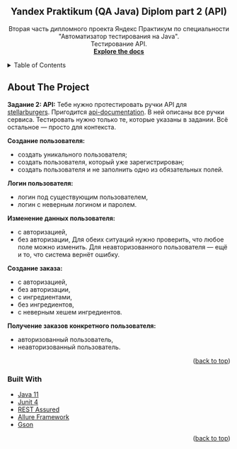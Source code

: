 <!-- PROJECT SHIELDS -->
<!--
*** I'm using markdown "reference style" links for readability.
*** Reference links are enclosed in brackets [ ] instead of parentheses ( ).
*** See the bottom of this document for the declaration of the reference variables
*** for contributors-url, forks-url, etc. This is an optional, concise syntax you may use.
*** https://www.markdownguide.org/basic-syntax/#reference-style-links
-->
<div align="center">
<h2 align="center">Yandex Praktikum (QA Java) Diplom part 2 (API)</h2>
  <p align="center">
    Вторая часть дипломного проекта Яндекс Практикум по специальности "Автоматизатор тестирования на Java".
 <br /> Тестирование API. 
    <br />
    <a href="https://github.com/NickoT88/Diplom_2"><strong>Explore the docs</strong></a>
    <br />
  </p>
</div>

<!-- TABLE OF CONTENTS -->
<details>
  <summary>Table of Contents</summary>
  <ol>
    <li>
      <a href="#about-the-project">About The Project</a>
      <ul>
        <li><a href="#built-with">Built With</a></li>
      </ul>
    </li>
    <li><a href="#contact">Contact</a></li>
  </ol>
</details>

<!-- ABOUT THE PROJECT -->

## About The Project

**Задание 2: API:** Тебе нужно протестировать ручки API для <a href="https://stellarburgers.nomoreparties.site">
stellarburgers</a>.
Пригодится <a href="https://code.s3.yandex.net/qa-automation-engineer/java/cheatsheets/paid-track/diplom/api-documentation.pdf">
api-documentation</a>.
В ней описаны все ручки сервиса. Тестировать нужно только те, которые указаны в задании. Всё остальное — просто для
контекста.

**Создание пользователя:**

- создать уникального пользователя;
- создать пользователя, который уже зарегистрирован;
- создать пользователя и не заполнить одно из обязательных полей.

**Логин пользователя:**

- логин под существующим пользователем,
- логин с неверным логином и паролем.

**Изменение данных пользователя:**

- с авторизацией,
- без авторизации,
  Для обеих ситуаций нужно проверить, что любое поле можно изменить. Для неавторизованного пользователя — ещё и то, что
  система вернёт ошибку.

**Создание заказа:**

- с авторизацией,
- без авторизации,
- с ингредиентами,
- без ингредиентов,
- с неверным хешем ингредиентов.

**Получение заказов конкретного пользователя:**

- авторизованный пользователь,
- неавторизованный пользователь.

<p align="right">(<a href="#readme-top">back to top</a>)</p>

### Built With

* <a href="https://www.java.com/ru/">Java 11</a>
* <a href="https://junit.org/junit4/">Junit 4</a>
* <a href="https://rest-assured.io/">REST Assured</a>
* <a href="https://github.com/allure-framework/">Allure Framework</a>
* <a href="https://mvnrepository.com/artifact/com.google.code.gson/gson">Gson</a>

<p align="right">(<a href="#readme-top">back to top</a>)</p>
<!-- CONTACT -->
